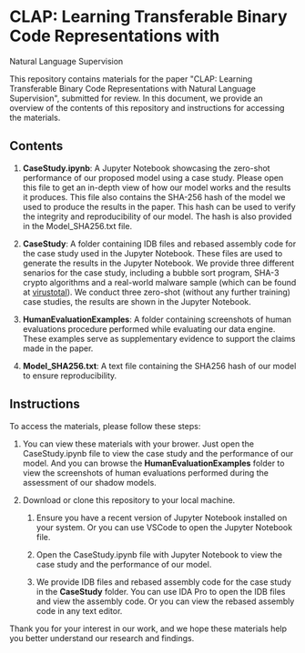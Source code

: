 # CLAP: Learning Transferable Binary Code Representations with
Natural Language Supervision

This repository contains materials for the paper "CLAP: Learning Transferable Binary Code Representations with
Natural Language Supervision", submitted for review. In this document, we provide an overview of the contents of this repository and instructions for accessing the materials.

## Contents

1. **CaseStudy.ipynb**: A Jupyter Notebook showcasing the zero-shot performance of our proposed model using a case study. Please open this file to get an in-depth view of how our model works and the results it produces. This file also contains 
the SHA-256 hash of the model we used to produce the results in the paper. This hash can be used to verify the integrity and reproducibility of our model. The hash is also provided in the Model_SHA256.txt file.

1. **CaseStudy**: A folder containing IDB files and rebased assembly code for the case study used in the Jupyter Notebook. These files are used to generate the results in the Jupyter Notebook. We provide three different senarios for the case study,
including a bubble sort program, SHA-3 crypto algorithms and a real-world malware sample (which can be found at [virustotal](https://www.virustotal.com/gui/file/cd677242197cdc89d7b8e2e3056030fe2bb9b384c95a7a027a7eee8182b8426f/)). We conduct three zero-shot (without any further training) case studies, the results are shown in the Jupyter Notebook.

1. **HumanEvaluationExamples**: A folder containing screenshots of human evaluations procedure performed while evaluating our data engine. These examples serve as supplementary evidence to support the claims made in the paper.

2. **Model_SHA256.txt**: A text file containing the SHA256 hash of our model to ensure reproducibility.

## Instructions

To access the materials, please follow these steps:

1. You can view these materials with your brower. Just open the CaseStudy.ipynb file to view the case study and the performance of our model. And you can browse the **HumanEvaluationExamples** folder to view the screenshots of human evaluations performed during the assessment of our shadow models. 

2. Download or clone this repository to your local machine.

   1. Ensure you have a recent version of Jupyter Notebook installed on your system. Or you can use VSCode to open the Jupyter Notebook file.

   2. Open the CaseStudy.ipynb file with Jupyter Notebook to view the case study and the performance of our model.
   
   3. We provide IDB files and rebased assembly code for the case study in the **CaseStudy** folder. You can use IDA Pro to open the IDB files and view the assembly code. Or you can view the rebased assembly code in any text editor.

Thank you for your interest in our work, and we hope these materials help you better understand our research and findings.
